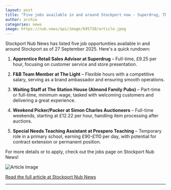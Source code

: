 ```yaml
---
layout: post
title: "Five jobs available in and around Stockport now - Superdrug, The Light, and more"
author: archie
categories: news
image: https://nub.news/api/image/695720/article.jpeg
---
```

Stockport Nub News has listed five job opportunities available in and around Stockport as of 27 September 2025. Here's a quick rundown:

1. **Apprentice Retail Sales Advisor at Superdrug** – Full-time, £9.25 per hour, focusing on customer service and store presentation.
   
2. **F&B Team Member at The Light** – Flexible hours with a competitive salary, serving as a brand ambassador and ensuring smooth operations.

3. **Waiting Staff at The Station House (Almond Family Pubs)** – Part-time or full-time, minimum wage, tasked with welcoming customers and delivering a great experience.

4. **Weekend Picker/Packer at Simon Charles Auctioneers** – Full-time weekends, starting at £12.22 per hour, handling item processing after auctions.

5. **Special Needs Teaching Assistant at Prospero Teaching** – Temporary role in a primary school, earning £90-£110 per day, with potential for contract extension or permanent position.

For more details or to apply, check out the jobs page on Stockport Nub News!

![Article Image](https://nub.news/api/image/695720/article.jpeg)

[Read the full article at Stockport Nub News](https://stockport.nub.news/news/local-news/five-jobs-available-in-and-around-stockport-now-superdrug-the-light-and-more-273425)

---
